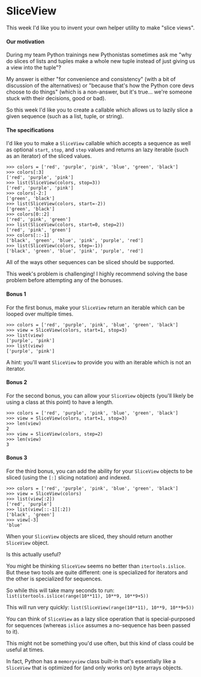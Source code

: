 # SliceView

This week I'd like you to invent your own helper utility to make "slice views".

#### Our motivation

During my team Python trainings new Pythonistas sometimes ask me "why do slices of lists and tuples make a whole 
new tuple instead of just giving us a view into the tuple"?

My answer is either "for convenience and consistency" (with a bit of discussion of the alternatives) or "because 
that's how the Python core devs choose to do things" (which is a non-answer, but it's true... we're someone stuck 
with their decisions, good or bad).

So this week I'd like you to create a callable which allows us to lazily slice a given sequence (such as a list, 
tuple, or string).

#### The specifications

I'd like you to make a `SliceView` callable which accepts a sequence as well as optional `start`, `stop`, and `step` 
values and returns an lazy iterable (such as an iterator) of the sliced values.

    >>> colors = ['red', 'purple', 'pink', 'blue', 'green', 'black']
    >>> colors[:3]
    ['red', 'purple', 'pink']
    >>> list(SliceView(colors, stop=3))
    ['red', 'purple', 'pink']
    >>> colors[-2:]
    ['green', 'black']
    >>> list(SliceView(colors, start=-2))
    ['green', 'black']
    >>> colors[0::2]
    ['red', 'pink', 'green']
    >>> list(SliceView(colors, start=0, step=2))
    ['red', 'pink', 'green']
    >>> colors[::-1]
    ['black', 'green', 'blue', 'pink', 'purple', 'red']
    >>> list(SliceView(colors, step=-1))
    ['black', 'green', 'blue', 'pink', 'purple', 'red']

All of the ways other sequences can be sliced should be supported.

This week's problem is challenging! I highly recommend solving the base problem before attempting any of the bonuses.

#### Bonus 1

For the first bonus, make your `SliceView` return an iterable which can be looped over multiple times.

    >>> colors = ['red', 'purple', 'pink', 'blue', 'green', 'black']
    >>> view = SliceView(colors, start=1, stop=3)
    >>> list(view)
    ['purple', 'pink']
    >>> list(view)
    ['purple', 'pink']

A hint: you'll want `SliceView` to provide you with an iterable which is not an iterator.

#### Bonus 2

For the second bonus, you can allow your `SliceView` objects (you'll likely be using a class at this point) to have 
a length.

    >>> colors = ['red', 'purple', 'pink', 'blue', 'green', 'black']
    >>> view = SliceView(colors, start=1, stop=3)
    >>> len(view)
    2
    >>> view = SliceView(colors, step=2)
    >>> len(view)
    3

#### Bonus 3

For the third bonus, you can add the ability for your `SliceView` objects to be sliced (using the `[:]` slicing 
notation) and indexed.

    >>> colors = ['red', 'purple', 'pink', 'blue', 'green', 'black']
    >>> view = SliceView(colors)
    >>> list(view[:2])
    ['red', 'purple']
    >>> list(view[::-1][:2])
    ['black', 'green']
    >>> view[-3]
    'blue'

When your `SliceView` objects are sliced, they should return another `SliceView` object.

Is this actually useful?

You might be thinking `SliceView` seems no better than `itertools.islice`. But these two tools are quite different: 
one is specialized for iterators and the other is specialized for sequences.

So while this will take many seconds to run: `list(itertools.islice(range(10**11), 10**9, 10**9+5))`

This will run very quickly: `list(SliceView(range(10**11), 10**9, 10**9+5))`

You can think of `SliceView` as a lazy slice operation that is special-purposed for sequences (whereas `islice` 
assumes a no-sequence has been passed to it).

This might not be something you'd use often, but this kind of class could be useful at times.

In fact, Python has a `memoryview` class built-in that's essentially like a `SliceView` that is optimized for (and 
only works on) byte arrays objects.
